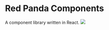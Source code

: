 # Red Panda Components

A component library written in React.
![](https://github.com/matt-clarson/rdp-components/workflows/CI/badge.svg)
